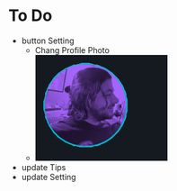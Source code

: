 # To Do
- button Setting
  - Chang Profile Photo
  - ![](./imgs/Profile.png)
- update Tips
- update Setting
